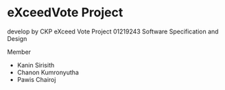 eXceedVote Project
==========

develop by CKP
eXceed Vote Project
01219243 Software Specification and Design

Member
* Kanin Sirisith
* Chanon Kumronyutha
* Pawis Chairoj
